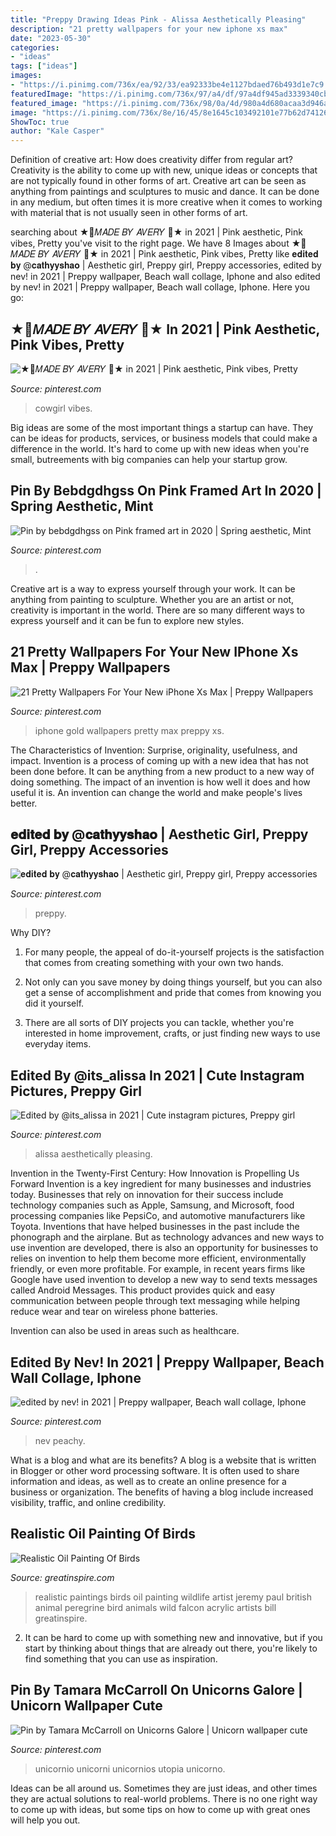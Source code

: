 ```yaml
---
title: "Preppy Drawing Ideas Pink - Alissa Aesthetically Pleasing"
description: "21 pretty wallpapers for your new iphone xs max"
date: "2023-05-30"
categories:
- "ideas"
tags: ["ideas"]
images:
- "https://i.pinimg.com/736x/ea/92/33/ea92333be4e1127bdaed76b493d1e7c9.jpg"
featuredImage: "https://i.pinimg.com/736x/97/a4/df/97a4df945ad3339340cb70122fa0b5fa.jpg"
featured_image: "https://i.pinimg.com/736x/98/0a/4d/980a4d680acaa3d946a6636a61238f52.jpg"
image: "https://i.pinimg.com/736x/8e/16/45/8e1645c103492101e77b62d74126e797.jpg"
ShowToc: true
author: "Kale Casper"
---
```



Definition of creative art: How does creativity differ from regular art?
Creativity is the ability to come up with new, unique ideas or concepts that are not typically found in other forms of art. Creative art can be seen as anything from paintings and sculptures to music and dance. It can be done in any medium, but often times it is more creative when it comes to working with material that is not usually seen in other forms of art.

	

		
searching about ★🌱𝑀𝐴𝐷𝐸 𝐵𝑌 𝐴𝑉𝐸𝑅𝑌 🌱★ in 2021 | Pink aesthetic, Pink vibes, Pretty you've visit to the right page. We have 8 Images about ★🌱𝑀𝐴𝐷𝐸 𝐵𝑌 𝐴𝑉𝐸𝑅𝑌 🌱★ in 2021 | Pink aesthetic, Pink vibes, Pretty like 𝐞𝐝𝐢𝐭𝐞𝐝 𝐛𝐲 @𝐜𝐚𝐭𝐡𝐲𝐲𝐬𝐡𝐚𝐨 | Aesthetic girl, Preppy girl, Preppy accessories, edited by nev! in 2021 | Preppy wallpaper, Beach wall collage, Iphone and also edited by nev! in 2021 | Preppy wallpaper, Beach wall collage, Iphone. Here you go:
		
    
## ★🌱𝑀𝐴𝐷𝐸 𝐵𝑌 𝐴𝑉𝐸𝑅𝑌 🌱★ In 2021 | Pink Aesthetic, Pink Vibes, Pretty

<img loading=lazy src="https://i.pinimg.com/736x/97/a4/df/97a4df945ad3339340cb70122fa0b5fa.jpg" onerror="this.onerror=null;this.src='https://tse4.mm.bing.net/th?id=OIP.Y4vlTxkPhIwLB1_6xvAnrAHaOb&amp;pid=15.1';" alt="★🌱𝑀𝐴𝐷𝐸 𝐵𝑌 𝐴𝑉𝐸𝑅𝑌 🌱★ in 2021 | Pink aesthetic, Pink vibes, Pretty">

_Source: pinterest.com_

>cowgirl vibes. 

	

Big ideas are some of the most important things a startup can have. They can be ideas for products, services, or business models that could make a difference in the world. It's hard to come up with new ideas when you're small, butreements with big companies can help your startup grow.

    
## Pin By Bebdgdhgss On Pink Framed Art In 2020 | Spring Aesthetic, Mint

<img loading=lazy src="https://i.pinimg.com/736x/8e/16/45/8e1645c103492101e77b62d74126e797.jpg" onerror="this.onerror=null;this.src='https://tse4.mm.bing.net/th?id=OIP.EzGA0cGLCGYqS25zSIQjGAHaNI&amp;pid=15.1';" alt="Pin by bebdgdhgss on Pink framed art in 2020 | Spring aesthetic, Mint">

_Source: pinterest.com_

>. 

	

Creative art is a way to express yourself through your work. It can be anything from painting to sculpture. Whether you are an artist or not, creativity is important in the world. There are so many different ways to express yourself and it can be fun to explore new styles.

    
## 21 Pretty Wallpapers For Your New IPhone Xs Max | Preppy Wallpapers

<img loading=lazy src="https://i.pinimg.com/736x/91/42/9b/91429b6888ed331ab9756f82a37493c1.jpg" onerror="this.onerror=null;this.src='https://tse4.mm.bing.net/th?id=OIP.dMTXDQCxUUdBv_-6iulPcgHaNK&amp;pid=15.1';" alt="21 Pretty Wallpapers For Your New iPhone Xs Max | Preppy Wallpapers">

_Source: pinterest.com_

>iphone gold wallpapers pretty max preppy xs. 

	

The Characteristics of Invention: Surprise, originality, usefulness, and impact.
Invention is a process of coming up with a new idea that has not been done before. It can be anything from a new product to a new way of doing something. The impact of an invention is how well it does and how useful it is. An invention can change the world and make people's lives better.

    
## 𝐞𝐝𝐢𝐭𝐞𝐝 𝐛𝐲 @𝐜𝐚𝐭𝐡𝐲𝐲𝐬𝐡𝐚𝐨 | Aesthetic Girl, Preppy Girl, Preppy Accessories

<img loading=lazy src="https://i.pinimg.com/736x/e2/28/27/e228270326d0797174d94c6f7f054441.jpg" onerror="this.onerror=null;this.src='https://tse1.mm.bing.net/th?id=OIP.1C_fIGGWcLSASD9LL17R_gHaN-&amp;pid=15.1';" alt="𝐞𝐝𝐢𝐭𝐞𝐝 𝐛𝐲 @𝐜𝐚𝐭𝐡𝐲𝐲𝐬𝐡𝐚𝐨 | Aesthetic girl, Preppy girl, Preppy accessories">

_Source: pinterest.com_

>preppy. 

	

Why DIY?
1. For many people, the appeal of do-it-yourself projects is the satisfaction that comes from creating something with your own two hands.
2. Not only can you save money by doing things yourself, but you can also get a sense of accomplishment and pride that comes from knowing you did it yourself.

3. There are all sorts of DIY projects you can tackle, whether you're interested in home improvement, crafts, or just finding new ways to use everyday items.

    
## Edited By @its_alissa In 2021 | Cute Instagram Pictures, Preppy Girl

<img loading=lazy src="https://i.pinimg.com/736x/ea/92/33/ea92333be4e1127bdaed76b493d1e7c9.jpg" onerror="this.onerror=null;this.src='https://tse2.mm.bing.net/th?id=OIP.0VuBpI46c0Vr6328VHtpDgHaKA&amp;pid=15.1';" alt="Edited by @its_alissa in 2021 | Cute instagram pictures, Preppy girl">

_Source: pinterest.com_

>alissa aesthetically pleasing. 

	

Invention in the Twenty-First Century: How Innovation is Propelling Us Forward
Invention is a key ingredient for many businesses and industries today. Businesses that rely on innovation for their success include technology companies such as Apple, Samsung, and Microsoft, food processing companies like PepsiCo, and automotive manufacturers like Toyota. Inventions that have helped businesses in the past include the phonograph and the airplane.
But as technology advances and new ways to use invention are developed, there is also an opportunity for businesses to relies on invention to help them become more efficient, environmentally friendly, or even more profitable. For example, in recent years firms like Google have used invention to develop a new way to send texts messages called Android Messages. This product provides quick and easy communication between people through text messaging while helping reduce wear and tear on wireless phone batteries.

Invention can also be used in areas such as healthcare.

    
## Edited By Nev! In 2021 | Preppy Wallpaper, Beach Wall Collage, Iphone

<img loading=lazy src="https://i.pinimg.com/736x/98/0a/4d/980a4d680acaa3d946a6636a61238f52.jpg" onerror="this.onerror=null;this.src='https://tse3.mm.bing.net/th?id=OIP.zJnOLfLqlxasP16nhdCupwHaMm&amp;pid=15.1';" alt="edited by nev! in 2021 | Preppy wallpaper, Beach wall collage, Iphone">

_Source: pinterest.com_

>nev peachy. 

	

What is a blog and what are its benefits?
A blog is a website that is written in Blogger or other word processing software. It is often used to share information and ideas, as well as to create an online presence for a business or organization. The benefits of having a blog include increased visibility, traffic, and online credibility.

    
## Realistic Oil Painting Of Birds

<img loading=lazy src="https://greatinspire.com/wp-content/uploads/2016/07/Realistic-Oil-Painting-of-Birds-26.jpg" onerror="this.onerror=null;this.src='https://tse2.mm.bing.net/th?id=OIP.NnD0UK3Kn7FAaQF6HLXyhgHaKi&amp;pid=15.1';" alt="Realistic Oil Painting Of Birds">

_Source: greatinspire.com_

>realistic paintings birds oil painting wildlife artist jeremy paul british animal peregrine bird animals wild falcon acrylic artists bill greatinspire. 

	

2. It can be hard to come up with something new and innovative, but if you start by thinking about things that are already out there, you're likely to find something that you can use as inspiration. 

    
## Pin By Tamara McCarroll On Unicorns Galore | Unicorn Wallpaper Cute

<img loading=lazy src="https://i.pinimg.com/736x/02/2d/47/022d4757f7f9ef8e5c91be79e8d57d80.jpg" onerror="this.onerror=null;this.src='https://tse3.mm.bing.net/th?id=OIP.qWgRRS00EcR_fhqT_73SeQHaNK&amp;pid=15.1';" alt="Pin by Tamara McCarroll on Unicorns Galore | Unicorn wallpaper cute">

_Source: pinterest.com_

>unicornio unicorni unicornios utopia unicorno. 

	

Ideas can be all around us. Sometimes they are just ideas, and other times they are actual solutions to real-world problems. There is no one right way to come up with ideas, but some tips on how to come up with great ones will help you out.

